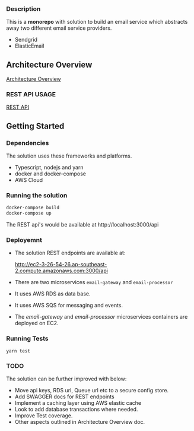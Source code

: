 ### Description

This is a **monorepo** with solution to build an email service which abstracts away two different email service providers. 
* Sendgrid
* ElasticEmail
  
## Architecture Overview
[Architecture Overview](ARCHITECTURE.md)

### REST API USAGE
[REST API](RESTAPI.md)

## Getting Started

### Dependencies
The solution uses these frameworks and platforms.

* Typescript, nodejs and yarn
* docker and docker-compose
* AWS Cloud
### Running the solution
```sh
docker-compose build
docker-compose up
```

The REST api's would be available at http://localhost:3000/api

### Deployemnt

* The solution REST endpoints are available at:

   http://ec2-3-26-54-26.ap-southeast-2.compute.amazonaws.com:3000/api

* There are two microservices `email-gateway` and `email-processor`
* It uses AWS RDS as data base.
* It uses AWS SQS for messaging and events.
* The *email-gateway* and *email-processor* microservices containers are deployed on EC2.

### Running Tests

```
yarn test
```
### TODO

The solution can be further improved with below:

* Move api keys, RDS url, Queue url etc to a secure config store. 
* Add SWAGGER docs for REST endpoints
* Implement a caching layer using AWS elastic cache
* Look to add database transactions where needed. 
* Improve Test coverage. 
* Other aspects outlined in Architecture Overview doc.
  




  
